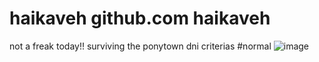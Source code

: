 # haikaveh github.com haikaveh 

not a freak today!! surviving the ponytown dni criterias #normal
![image](https://github.com/haikaveh/haikaveh/assets/142762906/f0be52a5-2878-4b38-bdbf-e162346a7e75)
